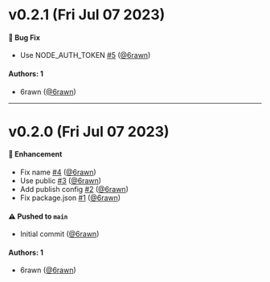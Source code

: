 # v0.2.1 (Fri Jul 07 2023)

#### 🐛 Bug Fix

- Use NODE_AUTH_TOKEN [#5](https://github.com/6rawn/study-auto/pull/5) ([@6rawn](https://github.com/6rawn))

#### Authors: 1

- 6rawn ([@6rawn](https://github.com/6rawn))

---

# v0.2.0 (Fri Jul 07 2023)

#### 🚀 Enhancement

- Fix name [#4](https://github.com/6rawn/study-auto/pull/4) ([@6rawn](https://github.com/6rawn))
- Use public [#3](https://github.com/6rawn/study-auto/pull/3) ([@6rawn](https://github.com/6rawn))
- Add publish config [#2](https://github.com/6rawn/study-auto/pull/2) ([@6rawn](https://github.com/6rawn))
- Fix package.json [#1](https://github.com/6rawn/study-auto/pull/1) ([@6rawn](https://github.com/6rawn))

#### ⚠️ Pushed to `main`

- Initial commit ([@6rawn](https://github.com/6rawn))

#### Authors: 1

- 6rawn ([@6rawn](https://github.com/6rawn))

